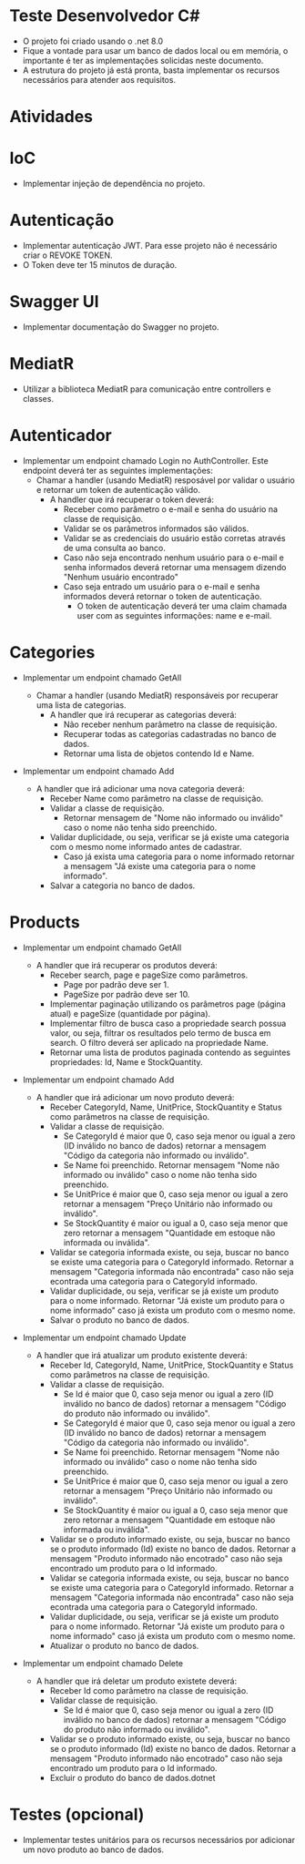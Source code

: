 # Teste Desenvolvedor C#


   * O projeto foi criado usando o .net 8.0
   * Fique a vontade para usar um banco de dados local ou em memória, o importante é ter as implementações solicidas neste documento.
   * A estrutura do projeto já está pronta, basta implementar os recursos necessários para atender aos requisitos.

# Atividades

   # IoC
   * Implementar injeção de dependência no projeto.

   # Autenticação
   * Implementar autenticação JWT. Para esse projeto não é necessário criar o REVOKE TOKEN.
   * O Token deve ter 15 minutos de duração.

   # Swagger UI
   * Implementar documentação do Swagger no projeto.

   # MediatR
   * Utilizar a biblioteca MediatR para comunicação entre controllers e classes.

   # Autenticador
   * Implementar um endpoint chamado Login no AuthController. Este endpoint deverá ter as seguintes implementações: 
      * Chamar a handler (usando MediatR) resposável por validar o usuário e retornar um token de autenticação válido.
         * A handler que irá recuperar o token deverá:
            * Receber como parâmetro o e-mail e senha do usuário na classe de requisição.
            * Validar se os parâmetros informados são válidos.
            * Validar se as credenciais do usuário estão corretas através de uma consulta ao banco.
            * Caso não seja encontrado nenhum usuário para o e-mail e senha informados deverá retornar uma mensagem dizendo "Nenhum usuário encontrado"
            * Caso seja entrado um usuário para o e-mail e senha informados deverá retornar o token de autenticação.
               * O token de autenticação deverá ter uma claim chamada user com as seguintes informações: name e e-mail.

   # Categories
   * Implementar um endpoint chamado GetAll
      * Chamar a handler (usando MediatR) responsáveis por recuperar uma lista de categorias.
         * A handler que irá recuperar as categorias deverá:
            * Não receber nenhum parâmetro na classe de requisição.
            * Recuperar todas as categorias cadastradas no banco de dados.
            * Retornar uma lista de objetos contendo Id e Name.

   * Implementar um endpoint chamado Add
      * A handler que irá adicionar uma nova categoria deverá:
         * Receber Name como parâmetro na classe de requisição.
         * Validar a classe de requisição.
            * Retornar mensagem de "Nome não informado ou inválido" caso o nome não tenha sido preenchido.
         * Validar duplicidade, ou seja, verificar se já existe uma categoria com o mesmo nome informado antes de cadastrar.
            * Caso já exista uma categoria para o nome informado retornar a mensagem "Já existe uma categoria para o nome informado".
         * Salvar a categoria no banco de dados.

   # Products
   * Implementar um endpoint chamado GetAll
      * A handler que irá recuperar os produtos deverá:
         * Receber search, page e pageSize como parâmetros.
            * Page por padrão deve ser 1.
            * PageSize por padrão deve ser 10.
         * Implementar paginação utilizando os parâmetros page (página atual) e pageSize (quantidade por página).
         * Implementar filtro de busca caso a propriedade search possua valor, ou seja, filtrar os resultados pelo termo de busca em search. O filtro deverá ser aplicado na propriedade Name.
         * Retornar uma lista de produtos paginada contendo as seguintes propriedades: Id, Name e StockQuantity.

   * Implementar um endpoint chamado Add
      * A handler que irá adicionar um novo produto deverá:
         * Receber CategoryId, Name, UnitPrice, StockQuantity e Status como parâmetros na classe de requisição.
         * Validar a classe de requisição.
            * Se CategoryId é maior que 0, caso seja menor ou igual a zero (ID inválido no banco de dados) retornar a mensagem "Código da categoria não informado ou inválido".
            * Se Name foi preenchido. Retornar mensagem "Nome não informado ou inválido" caso o nome não tenha sido preenchido.
            * Se UnitPrice é maior que 0, caso seja menor ou igual a zero retornar a mensagem "Preço Unitário não informado ou inválido".
            * Se StockQuantity é maior ou igual a 0, caso seja menor que zero retornar a mensagem "Quantidade em estoque não informada ou inválida".
         * Validar se categoria informada existe, ou seja, buscar no banco se existe uma categoria para o CategoryId informado. Retornar a mensagem "Categoria informada não encontrada" caso não seja econtrada uma categoria para o CategoryId informado.
         *  Validar duplicidade, ou seja, verificar se já existe um produto para o nome informado. Retornar "Já existe um produto para o nome informado" caso já exista um produto com o mesmo nome.
         * Salvar o produto no banco de dados.

   * Implementar um endpoint chamado Update
      * A handler que irá atualizar um produto existente deverá:
         * Receber Id, CategoryId, Name, UnitPrice, StockQuantity e Status como parâmetros na classe de requisição.
         * Validar a classe de requisição.
            * Se Id é maior que 0, caso seja menor ou igual a zero (ID inválido no banco de dados) retornar a mensagem "Código do produto não informado ou inválido".
            * Se CategoryId é maior que 0, caso seja menor ou igual a zero (ID inválido no banco de dados) retornar a mensagem "Código da categoria não informado ou inválido".
            * Se Name foi preenchido. Retornar mensagem "Nome não informado ou inválido" caso o nome não tenha sido preenchido.
            * Se UnitPrice é maior que 0, caso seja menor ou igual a zero retornar a mensagem "Preço Unitário não informado ou inválido".
            * Se StockQuantity é maior ou igual a 0, caso seja menor que zero retornar a mensagem "Quantidade em estoque não informada ou inválida".
         * Validar se o produto informado existe, ou seja, buscar no banco se o produto informado (Id) existe no banco de dados. Retornar a mensagem "Produto informado não encotrado" caso não seja encontrado um produto para o Id informado.
         * Validar se categoria informada existe, ou seja, buscar no banco se existe uma categoria para o CategoryId informado. Retornar a mensagem "Categoria informada não encontrada" caso não seja econtrada uma categoria para o CategoryId informado.
         *  Validar duplicidade, ou seja, verificar se já existe um produto para o nome informado. Retornar "Já existe um produto para o nome informado" caso já exista um produto com o mesmo nome.
         * Atualizar o produto no banco de dados.

   * Implementar um endpoint chamado Delete
      * A handler que irá deletar um produto existete deverá:
         * Receber Id como parâmetro na classe de requisição.
         * Validar classe de requisição.
            * Se Id é maior que 0, caso seja menor ou igual a zero (ID inválido no banco de dados) retornar a mensagem "Código do produto não informado ou inválido".
         * Validar se o produto informado existe, ou seja, buscar no banco se o produto informado (Id) existe no banco de dados. Retornar a mensagem "Produto informado não encotrado" caso não seja encontrado um produto para o Id informado.
         * Excluir o produto do banco de dados.dotnet

   # Testes (opcional)
   * Implementar testes unitários para os recursos necessários por adicionar um novo produto ao banco de dados. 
  
